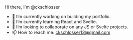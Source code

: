 Hi there, I'm @ckschlosser

- 🔭 I’m currently working on building my portfolio.
- 🌱 I’m currently learning React and Svelte.
- 👯 I’m looking to collaborate on any JS or Svelte projects.
- 📫 How to reach me: ckschlosser13@gmail.com
